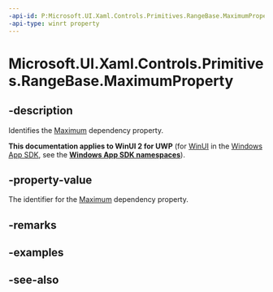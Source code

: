 ```yaml
---
-api-id: P:Microsoft.UI.Xaml.Controls.Primitives.RangeBase.MaximumProperty
-api-type: winrt property
---
```


<!-- Property syntax
public Windows.UI.Xaml.DependencyProperty MaximumProperty { get; }
-->

# Microsoft.UI.Xaml.Controls.Primitives.RangeBase.MaximumProperty

## -description
Identifies the [Maximum](rangebase_maximum.md) dependency property.

**This documentation applies to WinUI 2 for UWP** (for [WinUI](/windows/apps/winui/winui3/) in the [Windows App SDK](/windows/apps/windows-app-sdk/), see the **[Windows App SDK namespaces](/windows/windows-app-sdk/api/winrt/)**).

## -property-value
The identifier for the [Maximum](rangebase_maximum.md) dependency property.

## -remarks

## -examples

## -see-also
